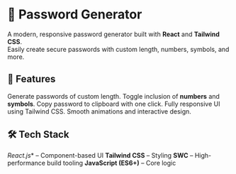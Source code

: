 # 🔐 Password Generator

A modern, responsive password generator built with **React** and **Tailwind CSS**.  
Easily create secure passwords with custom length, numbers, symbols, and more.

## 🚀 Features
Generate passwords of custom length.
Toggle inclusion of **numbers** and **symbols**.
Copy password to clipboard with one click.
Fully responsive UI using Tailwind CSS.
Smooth animations and interactive design.


## 🛠️ Tech Stack
*React.js** – Component-based UI
**Tailwind CSS** – Styling
 **SWC** – High-performance build tooling
**JavaScript (ES6+)** – Core logic
